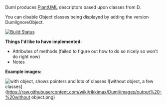 Duml produces [PlantUML](http://plantuml.com/) descriptors based upon classes from D.

You can disable Object classes being displayed by adding the version DumlIgnoreObject.

[![Build Status](http://1.vps.cattermole.co.nz/jenkins/job/duml/badge/icon)](http://1.vps.cattermole.co.nz/jenkins/job/duml/)

__Things I'd like to have implemented:__
- Attributes of methods (failed to figure out how to do so nicely so won't do right now)
- Notes

__Example images:__

![with object, shows pointers and lots of classes](https://raw.githubusercontent.com/wiki/rikkimax/Duml/images/output%20v0.1.0.png)
![without object, a few classes](https://raw.githubusercontent.com/wiki/rikkimax/Duml/images/output%20-%20without object.png)
